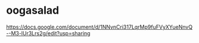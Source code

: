oogasalad
=========

https://docs.google.com/document/d/1NNvnCri317LqrMp9fuFVyXYueNnvQ--M3-lUr3Lrs2g/edit?usp=sharing
